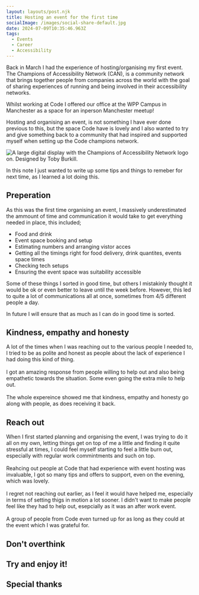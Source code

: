 ```yaml
---
layout: layouts/post.njk
title: Hosting an event for the first time
socialImage: /images/social-share-default.jpg
date: 2024-07-09T10:35:46.963Z
tags:
  - Events
  - Career
  - Accessibility
---
```

Back in March I had the experience of hosting/organising my first event. The Champions of Accessibility Network (CAN), is a community network that brings together people from companies across the world with the goal of sharing experiences of running and being involved in their accessibility networks.

Whilst working at Code I offered our office at the WPP Campus in Manchester as a space for an inperson Manchester meetup!

Hosting and organising an event, is not something I have ever done previous to this, but the space Code have is lovely and I also wanted to try and give something back to a community that had inspired and supported myself when setting up the Code champions network.

![A large digital display with the Champions of Accessibility Network logo on. Designed by Toby Burkill.](/images/img_1047-1-.jpg)

In this note I just wanted to write up some tips and things to remeber for next time, as I learned a lot doing this.

## Preperation

As this was the first time organising an event, I massively underestimated the ammount of time and communication it would take to get everything needed in place, this included;

* Food and drink
* Event space booking and setup
* Estimating numbers and arranging vistor acces
* Getting all the timings right for food delivery, drink quantites, events space times
* Checking tech setups
* Ensuring the event space was suitability accessible

Some of these things I sorted in good time, but others I mistakinly thought it would be ok or even better to leave until the week before. However, this led to quite a lot of communications all at once, sometimes from 4/5 different people a day.

In future I will ensure that as much as I can do in good time is sorted.

## Kindness, empathy and honesty

A lot of the times when I was reaching out to the various people I needed to, I tried to be as polite and honest as people about the lack of experience I had doing this kind of thing.\
\
I got an amazing response from people willing to help out and also being empathetic towards the situation. Some even going the extra mile to help out.\
\
The whole expereince showed me that kindness, empathy and honesty go along with people, as does receiving it back.

## Reach out

When I first started planning and organising the event, I was trying to do it all on my own, letting things get on top of me a little and finding it quite stressful at times, I could feel myself starting to feel a little burn out, especially with regular work commintments and such on top.\
\
Reahcing out people at Code that had experience with event hosting was invaluable, I got so many tips and offers to support, even on the evening, which was lovely.\
\
I regret not reaching out earlier, as I feel it would have helped me, especially in terms of setting thigs in motion a lot sooner. I didn't want to make people feel like they had to help out, esepcially as it was an after work event.\
\
A group of people from Code even turned up for as long as they could at the event which I was grateful for.

## Don't overthink

## Try and enjoy it!

## Special thanks